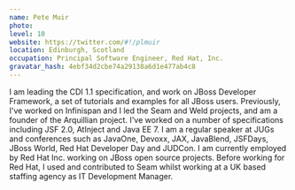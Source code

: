 ```yaml
---
name: Pete Muir
photo:
level: 10
website: https://twitter.com/#!/plmuir
location: Edinburgh, Scotland
occupation: Principal Software Engineer, Red Hat, Inc.
gravatar_hash: 4ebf34d2cbe74a29138a6d1e477ab4c8
---
```

I am leading the CDI 1.1 specification, and work on JBoss Developer Framework, a
set of tutorials and examples for all JBoss users. Previously, I've worked on
Infinispan and I led the Seam and Weld projects, and am a founder of the
Arquillian project. I've worked on a number of specifications including JSF 2.0,
AtInject and Java EE 7. I am a regular speaker at JUGs and conferences such as
JavaOne, Devoxx, JAX, JavaBlend, JSFDays, JBoss World, Red Hat Developer Day and
JUDCon.
I am currently employed by Red Hat Inc. working on JBoss open source projects.
Before working for Red Hat, I used and contributed to Seam whilst working at a
UK based staffing agency as IT Development Manager.
